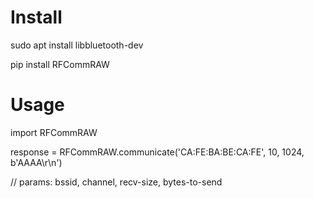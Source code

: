 # Install

sudo apt install libbluetooth-dev

pip install RFCommRAW


# Usage

import RFCommRAW

response = RFCommRAW.communicate('CA:FE:BA:BE:CA:FE', 10, 1024, b'AAAA\r\n')

// params:  bssid, channel, recv-size, bytes-to-send


